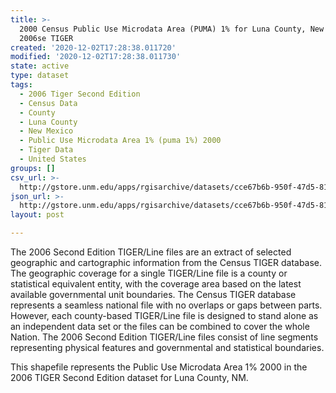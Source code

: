 ```yaml
---
title: >-
  2000 Census Public Use Microdata Area (PUMA) 1% for Luna County, New Mexico,
  2006se TIGER
created: '2020-12-02T17:28:38.011720'
modified: '2020-12-02T17:28:38.011730'
state: active
type: dataset
tags:
  - 2006 Tiger Second Edition
  - Census Data
  - County
  - Luna County
  - New Mexico
  - Public Use Microdata Area 1% (puma 1%) 2000
  - Tiger Data
  - United States
groups: []
csv_url: >-
  http://gstore.unm.edu/apps/rgisarchive/datasets/cce67b6b-950f-47d5-814b-1f6dec2e9f69/tgr2006se_luna_puma1.derived.csv
json_url: >-
  http://gstore.unm.edu/apps/rgisarchive/datasets/cce67b6b-950f-47d5-814b-1f6dec2e9f69/tgr2006se_luna_puma1.derived.json
layout: post

---
```

The 2006 Second Edition TIGER/Line files are an extract of selected geographic and cartographic information from the Census TIGER database.  The geographic coverage for a single TIGER/Line file is a county or statistical equivalent entity, with the coverage area based on the latest available governmental unit boundaries. The Census TIGER database represents a seamless national file with no overlaps or gaps between parts.  However, each county-based TIGER/Line file is designed to stand alone as an independent data set or the files can be combined to cover the whole Nation.  The 2006 Second Edition  TIGER/Line files consist of line segments representing physical features and governmental and statistical boundaries.

This shapefile represents the Public Use Microdata Area 1% 2000 in the 2006 TIGER Second Edition dataset for Luna County, NM.
